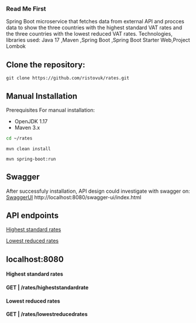 ### Read Me First


Spring Boot microservice that fetches data from external API and procces data to show the three countries with the highest standard VAT rates and the three countries with the lowest reduced VAT rates.
Technologies, libraries used: Java 17 ,Maven ,Spring Boot ,Spring Boot Starter Web,Project Lombok

## Clone the repository:

 ```shell
git clone https://github.com/ristovuk/rates.git
```

## Manual Installation

Prerequisites For manual installation:

- OpenJDK 1.17
- Maven 3.x


```bash
cd ~/rates
```

```shell
mvn clean install 
```

```shell
mvn spring-boot:run     
```


## Swagger

After successfuly installation, API design could investigate with swagger on: [SwaggerUI](http://localhost:8080/swagger-ui/index.html) http://localhost:8080/swagger-ui/index.html



## API endpoints


[Highest standard rates](http://localhost:8080/rates/higheststandardrate)

[Lowest reduced rates](http://localhost:8080/rates/lowestreducedrates)



## localhost:8080

#### Highest standard rates
####  GET | /rates/higheststandardrate 

#### Lowest reduced rates
####  GET | /rates/lowestreducedrates 
